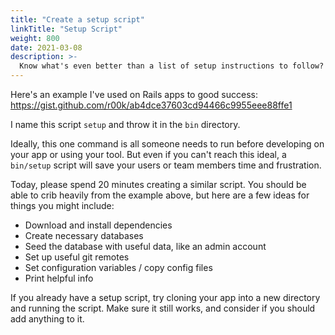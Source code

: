 ```yaml
---
title: "Create a setup script"
linkTitle: "Setup Script"
weight: 800
date: 2021-03-08
description: >-
  Know what's even better than a list of setup instructions to follow? A setup script that does them for you!
---
```


Here's an example I've used on Rails apps to good success:
https://gist.github.com/r00k/ab4dce37603cd94466c9955eee88ffe1

I name this script `setup` and throw it in the `bin` directory.

Ideally, this one command is all someone needs to run before developing on your
app or using your tool. But even if you can't reach this ideal, a `bin/setup`
script will save your users or team members time and frustration.

Today, please spend 20 minutes creating a similar script. You should be able to
crib heavily from the example above, but here are a few ideas for things you
might include:

- Download and install dependencies
- Create necessary databases
- Seed the database with useful data, like an admin account
- Set up useful git remotes
- Set configuration variables / copy config files 
- Print helpful info 

If you already have a setup script, try cloning your app into a new directory
and running the script. Make sure it still works, and consider if you should
add anything to it.
